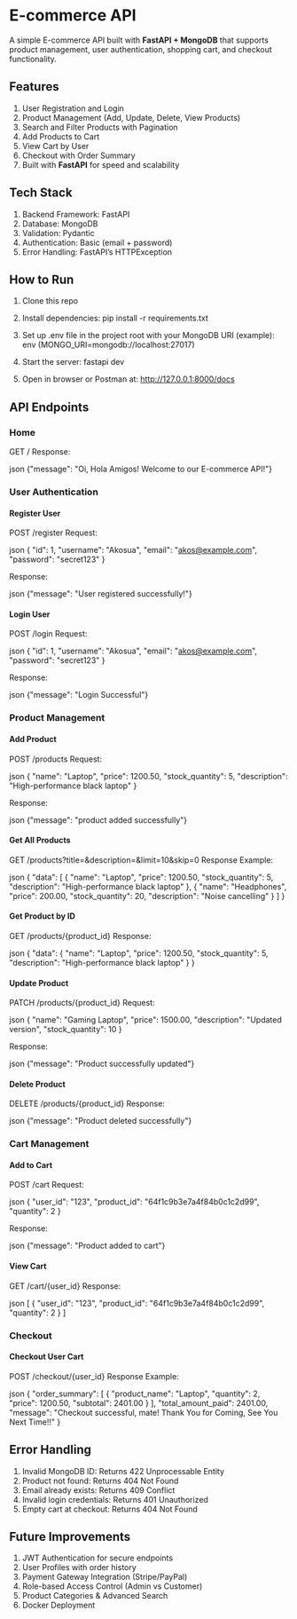 
# E-commerce API

A simple E-commerce API built with **FastAPI + MongoDB** that supports product management, user authentication, shopping cart, and checkout functionality.

## Features

1. User Registration and Login
2. Product Management (Add, Update, Delete, View Products)
3. Search and Filter Products with Pagination
4. Add Products to Cart
5. View Cart by User
6. Checkout with Order Summary
7. Built with **FastAPI** for speed and scalability

## Tech Stack

1. Backend Framework: FastAPI
2. Database: MongoDB
3. Validation: Pydantic
4. Authentication: Basic (email + password)
5. Error Handling: FastAPI’s HTTPException


## How to Run

1. Clone this repo

2. Install dependencies: pip install -r requirements.txt

3. Set up .env file in the project root with your MongoDB URI (example):
   env (MONGO_URI=mongodb://localhost:27017)

4. Start the server: fastapi dev

5. Open in browser or Postman at: http://127.0.0.1:8000/docs
   

## API Endpoints

### Home

GET /
  Response:

  json
  {"message": "Oi, Hola Amigos! Welcome to our E-commerce API!"}

### User Authentication

#### Register User

POST /register
  Request:

json
{
  "id": 1,
  "username": "Akosua",
  "email": "akos@example.com",
  "password": "secret123"
}

Response:

json
{"message": "User registered successfully!"}

#### Login User

POST /login
  Request:

json
{
  "id": 1,
  "username": "Akosua",
  "email": "akos@example.com",
  "password": "secret123"
}

Response:

json
{"message": "Login Successful"}

### Product Management

#### Add Product

POST /products
  Request:

json
{
  "name": "Laptop",
  "price": 1200.50,
  "stock_quantity": 5,
  "description": "High-performance black laptop"
}

Response:

json
{"message": "product added successfully"}

#### Get All Products

GET /products?title=\&description=\&limit=10\&skip=0
  Response Example:

json
{
  "data": [
    {
      "name": "Laptop",
      "price": 1200.50,
      "stock_quantity": 5,
      "description": "High-performance black laptop"
    },
    {
      "name": "Headphones",
      "price": 200.00,
      "stock_quantity": 20,
      "description": "Noise cancelling"
    }
  ]
}

#### Get Product by ID

GET /products/{product\_id}
  Response:

json
{
  "data": {
    "name": "Laptop",
    "price": 1200.50,
    "stock_quantity": 5,
    "description": "High-performance black laptop"
  }
}

#### Update Product

PATCH /products/{product\_id}
  Request:

json
{
  "name": "Gaming Laptop",
  "price": 1500.00,
  "description": "Updated version",
  "stock_quantity": 10
}

Response:

json
{"message": "Product successfully updated"}

#### Delete Product

DELETE /products/{product\_id}
  Response:

json
{"message": "Product deleted successfully"}

### Cart Management

#### Add to Cart

POST /cart
  Request:

json
{
  "user_id": "123",
  "product_id": "64f1c9b3e7a4f84b0c1c2d99",
  "quantity": 2
}

Response:

json
{"message": "Product added to cart"}

#### View Cart

GET /cart/{user\_id}
  Response:

json
[
  {
    "user_id": "123",
    "product_id": "64f1c9b3e7a4f84b0c1c2d99",
    "quantity": 2
  }
]

### Checkout

#### Checkout User Cart

POST /checkout/{user\_id}
  Response Example:

json
{
  "order_summary": [
    {
      "product_name": "Laptop",
      "quantity": 2,
      "price": 1200.50,
      "subtotal": 2401.00
    }
  ],
  "total_amount_paid": 2401.00,
  "message": "Checkout successful, mate! Thank You for Coming, See You Next Time!!"
}

## Error Handling

1. Invalid MongoDB ID: Returns 422 Unprocessable Entity
2. Product not found: Returns 404 Not Found
3. Email already exists: Returns 409 Conflict
4. Invalid login credentials: Returns 401 Unauthorized
5. Empty cart at checkout: Returns 404 Not Found
  

## Future Improvements

1. JWT Authentication for secure endpoints
2. User Profiles with order history
3. Payment Gateway Integration (Stripe/PayPal)
4. Role-based Access Control (Admin vs Customer)
5. Product Categories & Advanced Search
6. Docker Deployment
